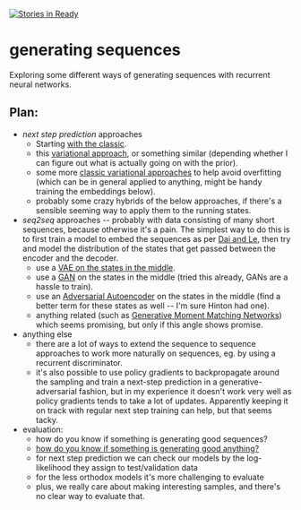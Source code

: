 [![Stories in Ready](https://badge.waffle.io/PFCM/generating_sequences.png?label=ready&title=Ready)](https://waffle.io/PFCM/generating_sequences)
# generating sequences

Exploring some different ways of generating sequences with recurrent neural
networks.

## Plan:
- *next step prediction* approaches
  - Starting [with the classic](https://arxiv.org/pdf/1308.0850.pdf).
  - this [variational approach](https://arxiv.org/abs/1506.02216), or something similar (depending whether I can figure out what is actually
  going on with the prior).
  - some more [classic variational approaches](http://papers.nips.cc/paper/4329-practical-variational-inference-for-neural-networks.pdf) to help avoid overfitting (which can be in general applied to anything, might be handy training the embeddings below).
  - probably some crazy hybrids of the below approaches, if there's a sensible seeming way to apply them to the running states.
- *seq2seq* approaches -- probably with data consisting of many short sequences, because otherwise it's a pain. The simplest way to do this is to first train a model to embed the sequences as per [Dai and Le](https://arxiv.org/abs/1511.01432), then try and model the distribution of the states that get passed between the encoder and the decoder.
  - use a [VAE on the states in the middle](https://arxiv.org/abs/1412.6581).
  - use a [GAN](http://papers.nips.cc/paper/5423-generative-adversarial-nets.pdf) on the states in the middle (tried this already, GANs are a hassle to train).
  - use an [Adversarial Autoencoder](https://arxiv.org/abs/1511.05644) on the states in the middle (find a better term for these states as well -- I'm sure Hinton had one).
  - anything related (such as [Generative Moment Matching Networks](https://arxiv.org/abs/1502.02761)) which seems promising, but only if this angle shows promise.
- anything else
  - there are a lot of ways to extend the sequence to sequence approaches to work more naturally on sequences, eg. by using a recurrent discriminator.
  - it's also possible to use policy gradients to backpropagate around the sampling and train a next-step prediction in a generative-adversarial fashion, but in my experience it doesn't work very well as policy gradients tends to take a lot of updates. Apparently keeping it on track with regular next step training can help, but that seems tacky.
- evaluation:
  - how do you know if something is generating good sequences?
  - [how do you know if something is generating good anything?](https://arxiv.org/abs/1511.01844)
  - for next step prediction we can check our models by the log-likelihood they assign to test/validation data
  - for the less orthodox models it's more challenging to evaluate
  - plus, we really care about making interesting samples, and there's no clear way to evaluate that.
